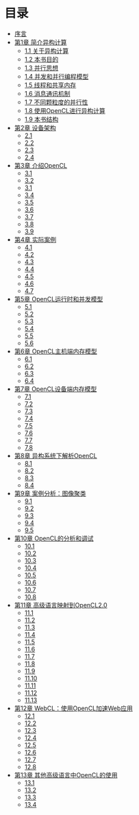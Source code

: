 # 目录

* [序言](content/Foreword/Foreword-chinese.md)
* [第1章 简介异构计算](content/chapter1/1.0-chinese.md)
	* [1.1 关于异构计算](content/chapter1/1.1-chinese.md)
	* [1.2 本书目的](content/chapter1/1.2-chinese.md)
	* [1.3 并行思想](content/chapter1/1.3-chinese.md)
	* [1.4 并发和并行编程模型](content/chapter1/1.4-chinese.md)
	* [1.5 线程和共享内存](content/chapter1/1.5-chinese.md)
	* [1.6 消息通讯机制](content/chapter1/1.6-chinese.md)
	* [1.7 不同颗粒度的并行性]()
	* [1.8 使用OpenCL进行异构计算]()
	* [1.9 本书结构]()
* [第2章 设备架构]()
	* [2.1]()
	* [2.2]()
	* [2.3]()
	* [2.4]()
* [第3章 介绍OpenCL]()
	* [3.1]()
	* [3.2]()
	* [3.1]()
	* [3.4]()
	* [3.5]()
	* [3.6]()
	* [3.7]()
	* [3.8]()
	* [3.9]()
* [第4章 实际案例]()
	* [4.1]()
	* [4.2]()
	* [4.3]()
	* [4.4]()
	* [4.5]()
	* [4.6]()
	* [4.7]()
* [第5章 OpenCL运行时和并发模型]()
	* [5.1]()
	* [5.2]()
	* [5.3]()
	* [5.4]()
	* [5.5]()
	* [5.6]()
* [第6章 OpenCL主机端内存模型]()
	* [6.1]()
	* [6.2]()
	* [6.3]()
	* [6.4]()
* [第7章 OpenCL设备端内存模型]()
	* [7.1]()
	* [7.2]()
	* [7.3]()
	* [7.4]()
	* [7.5]()
	* [7.6]()
	* [7.7]()
	* [7.8]()
* [第8章 异构系统下解析OpenCL]()
	* [8.1]()
	* [8.2]()
	* [8.3]()
	* [8.4]()
* [第9章 案例分析：图像聚类]()
	* [9.1]()
	* [9.2]()
	* [9.3]()
	* [9.4]()
	* [9.5]()
* [第10章 OpenCL的分析和调试]()
	* [10.1]()
	* [10.2]()
	* [10.3]()
	* [10.4]()
	* [10.5]()
	* [10.6]()
	* [10.7]()
	* [10.8]()
* [第11章 高级语言映射到OpenCL2.0]()
	* [11.1]()
	* [11.2]()
	* [11.3]()
	* [11.4]()
	* [11.5]()
	* [11.6]()
	* [11.7]()
	* [11.8]()
	* [11.9]()
	* [11.10]()
	* [11.11]()
	* [11.12]()
	* [11.13]()
* [第12章 WebCL：使用OpenCL加速Web应用]()
	* [12.1]()
	* [12.2]()
	* [12.3]()
	* [12.4]()
	* [12.5]()
	* [12.6]()
	* [12.7]()
	* [12.8]()
* [第13章 其他高级语言中OpenCL的使用]()
	* [13.1]()
	* [13.2]()
	* [13.3]()
	* [13.4]()
